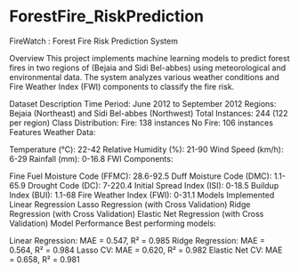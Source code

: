 # ForestFire_RiskPrediction
FireWatch : Forest Fire Risk Prediction System

Overview
This project implements machine learning models to predict forest fires in two regions of  (Bejaia and Sidi Bel-abbes) using meteorological and environmental data. The system analyzes various weather conditions and Fire Weather Index (FWI) components to classify the fire risk.

Dataset Description
Time Period: June 2012 to September 2012
Regions: Bejaia (Northeast) and Sidi Bel-abbes (Northwest)
Total Instances: 244 (122 per region)
Class Distribution:
Fire: 138 instances
No Fire: 106 instances
Features
Weather Data:

Temperature (°C): 22-42
Relative Humidity (%): 21-90
Wind Speed (km/h): 6-29
Rainfall (mm): 0-16.8
FWI Components:

Fine Fuel Moisture Code (FFMC): 28.6-92.5
Duff Moisture Code (DMC): 1.1-65.9
Drought Code (DC): 7-220.4
Initial Spread Index (ISI): 0-18.5
Buildup Index (BUI): 1.1-68
Fire Weather Index (FWI): 0-31.1
Models Implemented
Linear Regression
Lasso Regression (with Cross Validation)
Ridge Regression (with Cross Validation)
Elastic Net Regression (with Cross Validation)
Model Performance
Best performing models:

Linear Regression: MAE = 0.547, R² = 0.985
Ridge Regression: MAE = 0.564, R² = 0.984
Lasso CV: MAE = 0.620, R² = 0.982
Elastic Net CV: MAE = 0.658, R² = 0.981
